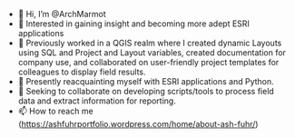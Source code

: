 - 👋 Hi, I’m @ArchMarmot
- 👀 Interested in gaining insight and becoming more adept ESRI applications
- 📓 Previously worked in a QGIS realm where I created dynamic Layouts using SQL and Project and Layout variables, created documentation for company use, and collaborated on user-friendly project templates for colleagues to display field results. 
- 🌱 Presently reacquainting myself with ESRI applications and Python.
- 💞️ Seeking to collaborate on developing scripts/tools to process field data and extract information for reporting.
- 📫 How to reach me (https://ashfuhrportfolio.wordpress.com/home/about-ash-fuhr/)

<!---
ArchMarmot/ArchMarmot is a ✨ special ✨ repository because its `README.md` (this file) appears on your GitHub profile.
You can click the Preview link to take a look at your changes.
--->
